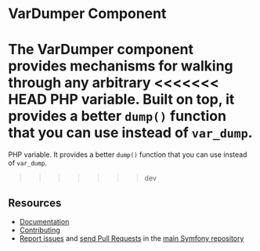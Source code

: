 VarDumper Component
===================

The VarDumper component provides mechanisms for walking through any arbitrary
<<<<<<< HEAD
PHP variable. Built on top, it provides a better `dump()` function that you
can use instead of `var_dump`.
=======
PHP variable. It provides a better `dump()` function that you can use instead
of `var_dump`.
>>>>>>> dev

Resources
---------

  * [Documentation](https://symfony.com/doc/current/components/var_dumper/introduction.html)
  * [Contributing](https://symfony.com/doc/current/contributing/index.html)
  * [Report issues](https://github.com/symfony/symfony/issues) and
    [send Pull Requests](https://github.com/symfony/symfony/pulls)
    in the [main Symfony repository](https://github.com/symfony/symfony)
